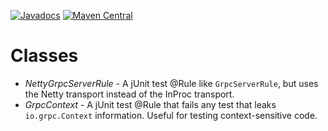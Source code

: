[![Javadocs](https://javadoc.io/badge/com.salesforce.servicelibs/grpc-contrib.svg)](https://javadoc.io/doc/com.salesforce.servicelibs/grpc-contrib)
[![Maven Central](https://maven-badges.herokuapp.com/maven-central/com.salesforce.servicelibs/grpc-contrib/badge.svg)](https://maven-badges.herokuapp.com/maven-central/com.salesforce.servicelibs/grpc-contrib)

Classes
==============
* *NettyGrpcServerRule* - A jUnit test @Rule like `GrpcServerRule`, but uses the Netty transport instead of the InProc transport.
* *GrpcContext* - A jUnit test @Rule that fails any test that leaks `io.grpc.Context` information. Useful for testing context-sensitive code.